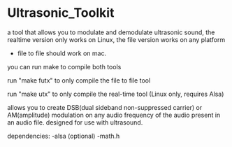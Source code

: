 # Ultrasonic_Toolkit
a tool that allows you to modulate and demodulate ultrasonic sound, the realtime version only works on Linux, the file version works on any platform 
- file to file should work on mac.

you can run make to compile both tools

run "make futx" to only compile the file to file tool

run "make utx" to only compile the real-time tool (Linux only, requires Alsa)

allows you to create DSB(dual sideband non-suppressed carrier) or AM(amplitude) modulation on any audio frequency of the audio present in an audio file. designed for use with ultrasound.


dependencies:
-alsa (optional)
-math.h
